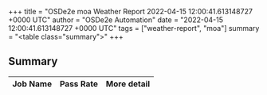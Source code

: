 +++
title = "OSDe2e moa Weather Report 2022-04-15 12:00:41.613148727 +0000 UTC"
author = "OSDe2e Automation"
date = "2022-04-15 12:00:41.613148727 +0000 UTC"
tags = ["weather-report", "moa"]
summary = "<table class=\"summary\"></table>"
+++
## Summary

| Job Name | Pass Rate | More detail |
|----------|-----------|-------------|




